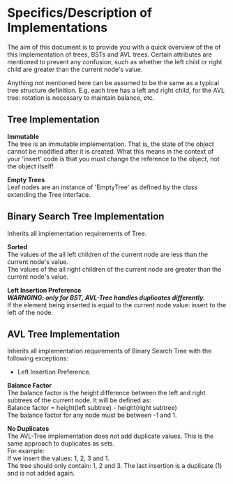 # Specifics/Description of Implementations
The aim of this document is to provide you with a quick overview of the of this implementation of trees, BSTs and AVL trees. Certain attributes are mentioned to prevent any confusion, such as whether the left child or right child are greater than the current node's value.

Anything not mentioned here can be assumed to be the same as a typical tree structure definition. E.g. each tree has a left and right child, for the AVL tree: rotation is necessary to maintain balance, etc.

## Tree Implementation
<b>Immutable</b><br>
The tree is an immutable implementation. That is, the state of the object cannot be modified after it is created. What this means in the context of your 'insert' code is that you must change the reference to the object, not the object itself!

<b>Empty Trees</b><br>
Leaf nodes are an instance of 'EmptyTree' as defined by the class extending the Tree interface.

## Binary Search Tree Implementation
Inherits all implementation requirements of Tree.

<b>Sorted</b><br>
The values of the all left children of the current node are less than the current node's value.<br>
The values of the all right children of the current node are greater than the current node's value.

<b>Left Insertion Preference</b><br>
***WARNGING: only for BST, AVL-Tree handles duplicates differently.*** <br>
If the element being inserted is equal to the current node value: insert to the left of the node.

## AVL Tree Implementation
Inherits all implementation requirements of Binary Search Tree with the following exceptions:
- Left Insertion Preference.

<b>Balance Factor</b><br>
The balance factor is the height difference between the left and right subtrees of the current node. It will be defined as:<br>
Balance factor = height(left subtree) - height(right subtree)<br>
The balance factor for any node must be between -1 and 1.

<b>No Duplicates</b><br>
The AVL-Tree implementation does not add duplicate values. This is the same approach to duplicates as sets. <br>
For example:
<br>
If we insert the values: 1, 2, 3 and 1. <br>
The tree should only contain: 1, 2 and 3. The last insertion is a duplicate (1) and is not added again.
